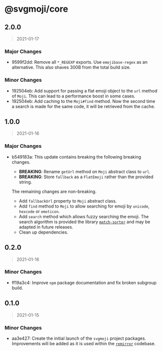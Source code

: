 # @svgmoji/core

## 2.0.0

> 2021-01-17

### Major Changes

- 9599f2dd: Remove all `*_REGEXP` exports. Use `emojibase-regex` as an alternative. This also shaves 300B from the total build size.

### Minor Changes

- 192504eb: Add support for passing a flat emoji object to the `url` method of `Moji`. This can lead to a performance boost in some cases.
- 192504eb: Add caching to the `Moji#find` method. Now the second time a search is made for the same code, it will be retrieved from the cache.

## 1.0.0

> 2021-01-16

### Major Changes

- b549183a: This update contains breaking the following breaking changes.

  - **BREAKING**: Rename `getUrl` method on `Moji` abstract class to `url`.
  - **BREAKING**: Store `fallback` as a `FlatEmoji` rather than the provided string.

  The remaining changes are non-breaking.

  - Add `fallbackUrl` property to `Moji` abstract class.
  - Add `find` method to `Moji` to allow searching for emoji by `unicode`, `hexcode` or `emoticon`.
  - Add `search` method which allows fuzzy searching the emoji. The search algorithm is provided the library [`match-sorter`](https://github.com/kentcdodds/match-sorter) and may be adapted in future releases.
  - Clean up dependencies.

## 0.2.0

> 2021-01-16

### Minor Changes

- ff19a3c4: Improve `npm` package documentation and fix broken subgroup build.

## 0.1.0

> 2021-01-15

### Minor Changes

- aa3e427: Create the initial launch of the `svgmoji` project packages. Improvements will be added as it is used within the [`remirror`](https://remirror.io) codebase.
